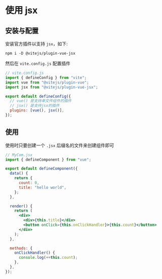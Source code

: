 # 使用 jsx

## 安装与配置

安装官方插件以支持 `jsx`，如下:

```shell
npm i -D @vitejs/plugin-vue-jsx
```

然后在 `vite.config.js` 配置插件

```js
// vite.config.js
import { defineConfig } from "vite";
import vue from "@vitejs/plugin-vue";
import jsx from "@vitejs/plugin-vue-jsx";

export default defineConfig({
  // vue() 是支持单文件组件的插件
  // jsx() 是支持jsx的插件
  plugins: [vue(), jsx()],
});
```

## 使用

使用时只要创建一个 `.jsx` 后缀名的文件来创建组件即可

```jsx
// MyCom.jsx
import { defineComponent } from "vue";

export default defineComponent({
  data() {
    return {
      count: 0,
      title: "hello world",
    };
  },

  render() {
    return (
      <div>
        <div>{this.title}</div>
        <button onClick={this.onClickHandler}>{this.count}</button>
      </div>
    );
  },

  methods: {
    onClickHandler() {
      console.log(++this.count);
    },
  },
});
```
